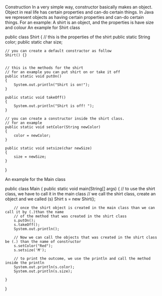 Construction
In a very simple way, constructor basically makes an object.
Object in real life has certain properties and can-do certain things. In Java we represent objects as having certain properties and can-do certain things. 
For an example:
A shirt is an object, and the properties is have size and colour
An example for Shirt class

public class Shirt 
{
    // this is the properties of the shirt
    public static String color; 
    public static char size;

    // you can create a default constractor as follow
    Shirt() {}
    
    
    // this is the methods for the shirt
    // for an example you can put shirt on or take it off
    public static void putOn()
    {
        System.out.println("Shirt is on!");
    }

    public static void takeOff() 
    {
        System.out.println("Shirt is off! ");    
    }

    // you can create a constructor inside the shirt class. 
    // for an example
    public static void setColor(String newColor)
    {
        color = newColor;
    }

    public static void setsize(char newSize)
    {
        size = newSize;
    }

}


An example for the Main class

public class Main 
{
    public static void main(String[] args) 
    {
        // to use the shirt class, we have to call it in the main class
        // we call the shirt class, create an object and we called (s)
        Shirt s = new Shirt();

        // once the shirt object is created in the main class than we can call it by (.)than the name
        // of the method that was created in the shirt class
        s.putOn();  
        s.takeOff();
        System.out.println(); 

        // Now we can call the objects that was created in the shirt class be (.) than the name of constructor
        s.setColor("Red");
        s.setsize('M');

        // to print the outcome, we use the println and call the method inside the println
        System.out.println(s.color);
        System.out.println(s.size);
        
    }    
}



